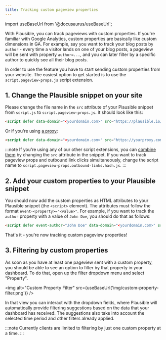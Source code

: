 ```yaml
---
title: Tracking custom pageview properties
---
```


import useBaseUrl from '@docusaurus/useBaseUrl';

With Plausible, you can track pageviews with custom properties. If you're familiar with Google Analytics, custom properties are basically like custom dimensions in GA. For example, say you want to track your blog posts by `author` - every time a visitor lands on one of your blog posts, a pageview will be sent with property `author=...`, and you can later filter by a specific author to quickly see all their blog posts.

In order to use the feature you have to start sending custom properties from your website. The easiest option to get started is to use the `script.pageview-props.js` script extension. 

## 1. Change the Plausible snippet on your site

Please change the file name in the `src` attribute of your Plausible snippet from `script.js` to `script.pageview-props.js`. It should look like this:

```html
<script defer data-domain="<yourdomain.com>" src="https://plausible.io/js/script.pageview-props.js"></script>
```

Or if you're using [a proxy](/proxy/introduction.md):

```html
<script defer data-domain="<yourdomain.com>" src="https://yourproxy.com/script.pageview-props.js"></script>
```

:::note
If you're using any of our other script extensions, you can [combine them](script-extensions.md#you-can-combine-extensions-according-to-your-needs) by changing the `src` attribute in the snippet. If you want to track pageview props and outbound link clicks simultaneously, change the script name to `script.pageview-props.outbound-links.hash.js`.
:::

## 2. Add your custom properties to your Plausible snippet

You should now add the custom properties as HTML attributes to your Plausible snippet (the `<script>` element). The attributes must follow the format `event-<property>="<value>"`. For example, if you want to track the `author` property with a value of `John Doe`, you should do that as follows:

```html
<script defer event-author="John Doe" data-domain="<yourdomain.com>" src="https://plausible.io/script.pageview-props.js"></script>
```

That's it - you're now tracking custom pageview properties!

## 3. Filtering by custom properties

As soon as you have at least one pageview sent with a custom property, you should be able to see an option to filter by that property in your dashboard. To do that, open up the filter dropdown menu and select "Property".

<img alt="Custom Property Filter" src={useBaseUrl('img/custom-property-filter.png')} />

In that view you can interact with the dropdown fields, where Plausible will automatically provide filtering suggestions based on the data that your dashboard has received. The suggestions also take into account the selected time period and other filters already applied.

:::note
Currently clients are limited to filtering by just one custom property at a time.
:::